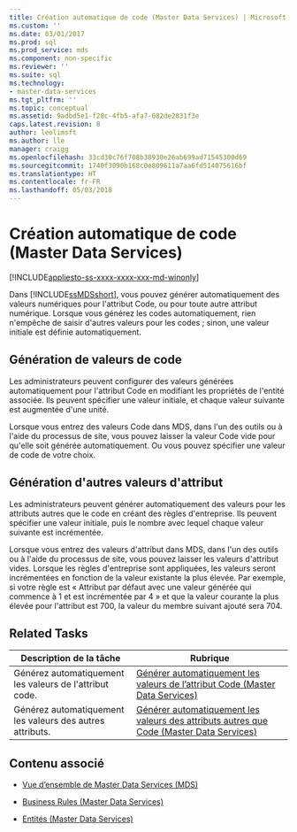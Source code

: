 ```yaml
---
title: Création automatique de code (Master Data Services) | Microsoft Docs
ms.custom: ''
ms.date: 03/01/2017
ms.prod: sql
ms.prod_service: mds
ms.component: non-specific
ms.reviewer: ''
ms.suite: sql
ms.technology:
- master-data-services
ms.tgt_pltfrm: ''
ms.topic: conceptual
ms.assetid: 9adbd5e1-f28c-4fb5-afa7-082de2831f3e
caps.latest.revision: 8
author: leolimsft
ms.author: lle
manager: craigg
ms.openlocfilehash: 33cd30c76f708b38930e26ab699ad71545300d69
ms.sourcegitcommit: 1740f3090b168c0e809611a7aa6fd514075616bf
ms.translationtype: HT
ms.contentlocale: fr-FR
ms.lasthandoff: 05/03/2018
---
```

# <a name="automatic-code-creation-master-data-services"></a>Création automatique de code (Master Data Services)

[!INCLUDE[appliesto-ss-xxxx-xxxx-xxx-md-winonly](../includes/appliesto-ss-xxxx-xxxx-xxx-md-winonly.md)]

  Dans [!INCLUDE[ssMDSshort](../includes/ssmdsshort-md.md)], vous pouvez générer automatiquement des valeurs numériques pour l'attribut Code, ou pour toute autre attribut numérique. Lorsque vous générez les codes automatiquement, rien n'empêche de saisir d'autres valeurs pour les codes ; sinon, une valeur initiale est définie automatiquement.  
  
## <a name="generating-code-values"></a>Génération de valeurs de code  
 Les administrateurs peuvent configurer des valeurs générées automatiquement pour l'attribut Code en modifiant les propriétés de l'entité associée. Ils peuvent spécifier une valeur initiale, et chaque valeur suivante est augmentée d'une unité.  
  
 Lorsque vous entrez des valeurs Code dans MDS, dans l'un des outils ou à l'aide du processus de site, vous pouvez laisser la valeur Code vide pour qu'elle soit générée automatiquement. Ou vous pouvez spécifier une valeur de code de votre choix.  
  
## <a name="generating-other-attribute-values"></a>Génération d'autres valeurs d'attribut  
 Les administrateurs peuvent générer automatiquement des valeurs pour les attributs autres que le code en créant des règles d'entreprise. Ils peuvent spécifier une valeur initiale, puis le nombre avec lequel chaque valeur suivante est incrémentée.  
  
 Lorsque vous entrez des valeurs d'attribut dans MDS, dans l'un des outils ou à l'aide du processus de site, vous pouvez laisser les valeurs d'attribut vides. Lorsque les règles d'entreprise sont appliquées, les valeurs seront incrémentées en fonction de la valeur existante la plus élevée. Par exemple, si votre règle est « Attribut par défaut avec une valeur générée qui commence à 1 et est incrémentée par 4 » et que la valeur courante la plus élevée pour l'attribut est 700, la valeur du membre suivant ajouté sera 704.  
  
## <a name="related-tasks"></a>Related Tasks  
  
|Description de la tâche|Rubrique|  
|----------------------|-----------|  
|Générez automatiquement les valeurs de l'attribut code.|[Générer automatiquement les valeurs de l’attribut Code &#40;Master Data Services&#41;](../master-data-services/automatically-generate-code-attribute-values-master-data-services.md)|  
|Générez automatiquement les valeurs des autres attributs.|[Générer automatiquement les valeurs des attributs autres que Code &#40;Master Data Services&#41;](../master-data-services/automatically-generate-attribute-values-other-than-code-master-data-services.md)|  
  
## <a name="related-content"></a>Contenu associé  
  
-   [Vue d’ensemble de Master Data Services &#40;MDS&#41;](../master-data-services/master-data-services-overview-mds.md)  
  
-   [Business Rules &#40;Master Data Services&#41;](../master-data-services/business-rules-master-data-services.md)  
  
-   [Entités &#40;Master Data Services&#41;](../master-data-services/entities-master-data-services.md)  
  
  
